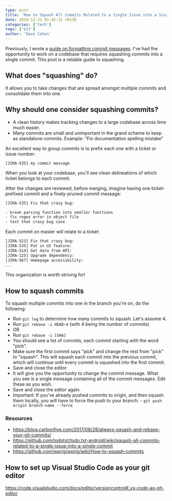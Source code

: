 ```yaml
---
type: post
title: 'How to Squash All Commits Related to a Single Issue into a Single Commit'
date: 2019-12-21 01:45:31 +0130
categories: ['tech']
tags: ['Git']
author: 'Dave Cohen'
---
```


Previously, I wrote a [guide on formatting commit messages](/git/2019/03/24/git-commit-format-squash.html). I've had the opportunity to work on a codebase that requires squashing commits into a single commit. This post is a reliable guide to squashing.

## What does "squashing" do?

It allows you to take changes that are spread amongst multiple commits and consolidate them into one.

## Why should one consider squashing commits?

- A clean history makes tracking changes to a large codebase across time much easier.
- Many commits are small and unimportant in the grand scheme to keep as standalone commits. Example: "Fix documentation spelling mistake"

An excellent way to group commits is to prefix each one with a ticket or issue number:

`[JIRA-535] my commit message`

When you look at your codebase, you'll see clean delineations of which ticket belongs to each commit.

After the changes are reviewed, before merging, imagine having one ticket-prefixed commit and a finely-pruned commit message:

```txt
[JIRA-535] Fix that crazy bug:

- break parsing function into smaller functions
- fix regex error in object file
- test that crazy bug case
```

Each commit on master will relate to a ticket:

```txt
[JIRA-523] Fix that crazy bug:
[JIRA-535] Put in UI feature:
[JIRA-514] Get data from API:
[JIRA-125] Upgrade dependency:
[JIRA-567] Homepage accessibility:
...
```

This organization is worth striving for!

## How to squash commits

To squash multiple commits into one in the branch you're on, do the following:

- Run `git log` to determine how many commits to squash. Let's assume 4.
- Run `git rebase -i HEAD~4` (with 4 being the number of commits)
- OR
- Run `git rebase -i [SHA]`
- You should see a list of commits, each commit starting with the word "pick".
- Make sure the first commit says "pick" and change the rest from "pick" to "squash". This will squash each commit into the previous commit, which will continue until every commit is squashed into the first commit.
- Save and close the editor.
- It will give you the opportunity to change the commit message. What you see is a single message containing all of the commit messages. Edit these as you wish.
- Save and close the editor again.
- Important: If you've already pushed commits to origin, and then squash them locally, you will have to force the push to your branch. - `git push origin branch-name --force`

### Resources

- <https://blog.carbonfive.com/2017/08/28/always-squash-and-rebase-your-git-commits/>
- <https://github.com/todotxt/todo.txt-android/wiki/squash-all-commits-related-to-a-single-issue-into-a-single-commit>
- <https://github.com/wprig/wprig/wiki/How-to-squash-commits>

## How to set up Visual Studio Code as your git editor

<https://code.visualstudio.com/docs/editor/versioncontrol#_vs-code-as-git-editor>
